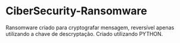 # CiberSecurity-Ransomware
 Ransomware criado para cryptografar mensagem, reversível apenas utilizando a chave de descryptação.
Criado utilizando PYTHON.
